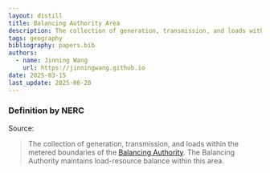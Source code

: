 ```yaml
---
layout: distill
title: Balancing Authority Area
description: The collection of generation, transmission, and loads within the metered boundaries of the Balancing Authority.
tags: geography
bibliography: papers.bib
authors:
  - name: Jinning Wang
    url: https://jinningwang.github.io
date: 2025-03-15
last_update: 2025-06-20
---
```


### Definition by NERC

Source: <d-cite key="nerc2024glossary"></d-cite>

> The collection of generation, transmission, and loads within the metered boundaries of the [Balancing Authority](/wiki/balancing-authority). The Balancing Authority maintains load-resource balance within this area.
